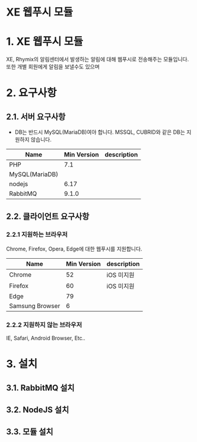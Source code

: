 XE 웹푸시 모듈
======================
# 1. XE 웹푸시 모듈

XE, Rhymix의 알림센터에서 발생하는 알림에 대해 웹푸시로 전송해주는 모듈입니다. 또한 개별 회원에게 알림을 보낼수도 있으며

# 2. 요구사항
## 2.1. 서버 요구사항
* DB는 반드시 MySQL(MariaDB)여야 합니다. MSSQL, CUBRID와 같은 DB는 지원하지 않습니다.

|Name            | Min Version            |description |
|----------------|------------------------|------------|
|PHP             |7.1      |            |
|MySQL(MariaDB)  |                    |            |
|nodejs          |6.17     |            |
|RabbitMQ        |9.1.0               |            |

## 2.2. 클라이언트 요구사항
### 2.2.1 지원하는 브라우저
Chrome, Firefox, Opera, Edge에 대한 웹푸시를 지원합니다.

|Name            | Min Version            |description |
|----------------|------------------------|------------|
|Chrome          |52                      |iOS 미지원   |
|Firefox         |60                      |iOS 미지원   |
|Edge            |79                      |            |
|Samsung Browser |6                       |            |

### 2.2.2 지원하지 않는 브라우저
IE, Safari, Android Browser, Etc..

# 3. 설치
## 3.1. RabbitMQ 설치

## 3.2. NodeJS 설치

## 3.3. 모듈 설치
